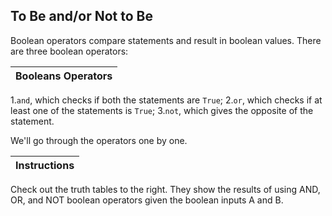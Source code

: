 ## To Be and/or Not to Be

Boolean operators compare statements and result in boolean values. There are three boolean operators:

Booleans Operators  | 
------------  | 
1.`and`, which checks if both the statements are `True`; 
2.`or`, which checks if at least one of the statements is `True`;
3.`not`, which gives the opposite of the statement.

We'll go through the operators one by one.

Instructions  | 
------------  | 
Check out the truth tables to the right. They show the results of using AND, OR, and NOT boolean operators given the boolean inputs A and B.
